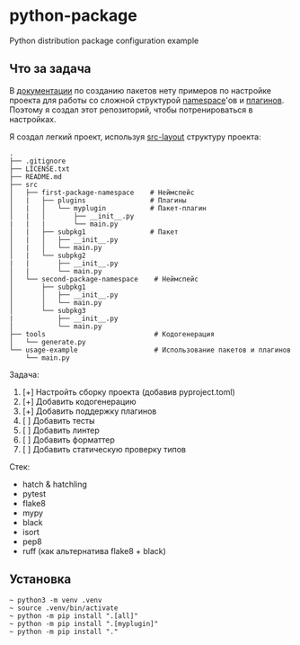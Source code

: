 # python-package

Python distribution package configuration example

## Что за задача

В [документации](https://packaging.python.org/en/latest) по созданию пакетов нету примеров по настройке проекта для работы со сложной структурой [namespace](https://packaging.python.org/en/latest/guides/packaging-namespace-packages/)'ов и [плагинов](https://packaging.python.org/en/latest/guides/creating-and-discovering-plugins/). Поэтому я создал этот репозиторий, чтобы потренироваться в настройках.

Я создал легкий проект, используя [src-layout](https://packaging.python.org/en/latest/discussions/src-layout-vs-flat-layout/) структуру проекта:

```
.
├── .gitignore
├── LICENSE.txt
├── README.md
├── src
│   ├── first-package-namespace    # Неймспейс
│   |   ├── plugins                # Плагины
│   |   │   └── myplugin           # Пакет-плагин
│   |   │       ├── __init__.py
|   |   |       └── main.py
│   |   ├── subpkg1                # Пакет
│   |   │   ├── __init__.py
│   |   │   └── main.py
│   |   └── subpkg2
|   |       ├── __init__.py
│   |       └── main.py
│   └── second-package-namespace    # Неймспейс
│       ├── subpkg1
│       │   ├── __init__.py
│       │   └── main.py
│       └── subpkg3
|           ├── __init__.py
│           └── main.py
├── tools                           # Кодогенерация
│   └── generate.py
└── usage-example                   # Использование пакетов и плагинов
    └── main.py
```

Задача:

1. [+] Настройть сборку проекта (добавив pyproject.toml)
2. [+] Добавить кодогенерацию
3. [+] Добавить поддержку плагинов
4. [ ] Добавить тесты
5. [ ] Добавить линтер
6. [ ] Добавить форматтер
7. [ ] Добавить статическую проверку типов

Стек:

- hatch & hatchling
- pytest
- flake8
- mypy
- black
- isort
- pep8
- ruff (как альтернатива flake8 + black)

## Установка

```
~ python3 -m venv .venv
~ source .venv/bin/activate
~ python -m pip install ".[all]"
~ python -m pip install ".[myplugin]"
~ python -m pip install "."
```
